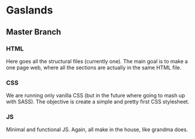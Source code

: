# Gaslands
## Master Branch
### HTML ###
Here goes all the structural files (currently one). The main goal is to make a one
page web, where all the sections are actually in the same HTML file.
### CSS
We are running only vanilla CSS (but in the future where going to mash up with
SASS). The objective is create a simple and pretty first CSS stylesheet.
### JS
Minimal and functional JS. Again, all make in the house, like grandma does.
